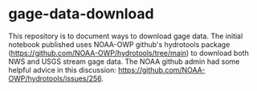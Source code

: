 # gage-data-download
This repository is to document ways to download gage data. The initial notebook published uses NOAA-OWP github's hydrotools package (https://github.com/NOAA-OWP/hydrotools/tree/main) to download both NWS and USGS stream gage data. The NOAA github admin had some helpful advice in this discussion: https://github.com/NOAA-OWP/hydrotools/issues/256.
